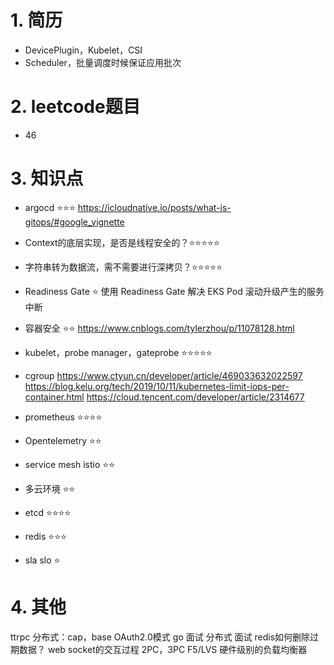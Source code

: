 
# 1. 简历

- DevicePlugin，Kubelet，CSI
- Scheduler，批量调度时候保证应用批次


# 2. leetcode题目

- 46

# 3. 知识点

- argocd ⭐⭐⭐
https://icloudnative.io/posts/what-is-gitops/#google_vignette

- Context的底层实现，是否是线程安全的？⭐⭐⭐⭐⭐
- 字符串转为数据流，需不需要进行深拷贝？⭐⭐⭐⭐⭐

- Readiness Gate ⭐
使用 Readiness Gate 解决 EKS Pod 滚动升级产生的服务中断

- 容器安全 ⭐⭐
https://www.cnblogs.com/tylerzhou/p/11078128.html


- kubelet，probe manager，gateprobe ⭐⭐⭐⭐⭐

- cgroup
https://www.ctyun.cn/developer/article/469033632022597
https://blog.kelu.org/tech/2019/10/11/kubernetes-limit-iops-per-container.html
https://cloud.tencent.com/developer/article/2314677


- prometheus ⭐⭐⭐⭐
- Opentelemetry ⭐⭐
- service mesh istio ⭐⭐
- 多云环境 ⭐⭐
- etcd  ⭐⭐⭐⭐
- redis ⭐⭐⭐
- sla slo ⭐


# 4. 其他

ttrpc
分布式：cap，base
OAuth2.0模式
go 面试
分布式 面试
redis如何删除过期数据？
web socket的交互过程
2PC，3PC
F5/LVS 硬件级别的负载均衡器


